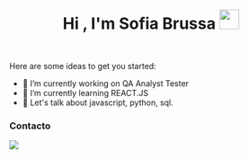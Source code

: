 <h1 align="center"><b>Hi , I'm Sofia Brussa </b><img src="https://media.giphy.com/media/hvRJCLFzcasrR4ia7z/giphy.gif" width="35"></h1>
<!--  -->
<br>


Here are some ideas to get you started:
- 🔭 I’m currently working on QA Analyst Tester
- 🌱 I’m currently learning REACT.JS
- 💬 Let's talk about javascript, python, sql.



### Contacto

<div>
   <a href="https://www.linkedin.com/in/sofia-brussa-osella-09a70442/" target="_blank"><img src="https://img.shields.io/badge/-LinkedIn-%230077B5?style=for-the-badge&logo=linkedin&logoColor=white" target="_blank"></a> 
</div>
